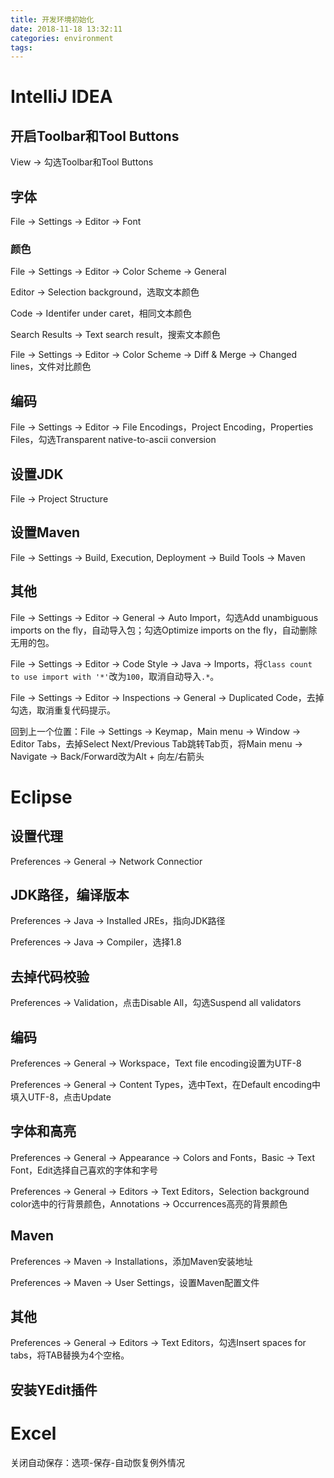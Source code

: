 ```yaml
---
title: 开发环境初始化
date: 2018-11-18 13:32:11
categories: environment
tags:
---
```


# IntelliJ IDEA

## 开启Toolbar和Tool Buttons

View -> 勾选Toolbar和Tool Buttons


## 字体

File -> Settings -> Editor -> Font


### 颜色

File -> Settings -> Editor -> Color Scheme -> General

Editor -> Selection background，选取文本颜色

Code -> Identifer under caret，相同文本颜色

Search Results -> Text search result，搜索文本颜色

File -> Settings -> Editor -> Color Scheme -> Diff & Merge -> Changed lines，文件对比颜色


## 编码

File -> Settings -> Editor -> File Encodings，Project Encoding，Properties Files，勾选Transparent native-to-ascii conversion


## 设置JDK

File -> Project Structure


## 设置Maven

File -> Settings -> Build, Execution, Deployment -> Build Tools -> Maven


## 其他

File -> Settings -> Editor -> General -> Auto Import，勾选Add unambiguous imports on the fly，自动导入包；勾选Optimize imports on the fly，自动删除无用的包。

File -> Settings -> Editor -> Code Style -> Java -> Imports，将`Class count to use import with '*'`改为`100`，取消自动导入`.*`。

File -> Settings -> Editor -> Inspections -> General -> Duplicated Code，去掉勾选，取消重复代码提示。

回到上一个位置：File -> Settings -> Keymap，Main menu -> Window -> Editor Tabs，去掉Select Next/Previous Tab跳转Tab页，将Main menu -> Navigate -> Back/Forward改为Alt + 向左/右箭头


# Eclipse

## 设置代理

Preferences -> General -> Network Connectior


##  JDK路径，编译版本

Preferences -> Java -> Installed JREs，指向JDK路径

Preferences -> Java -> Compiler，选择1.8


## 去掉代码校验

Preferences -> Validation，点击Disable All，勾选Suspend all validators


## 编码

Preferences -> General -> Workspace，Text file encoding设置为UTF-8

Preferences -> General -> Content Types，选中Text，在Default encoding中填入UTF-8，点击Update


## 字体和高亮

Preferences -> General -> Appearance -> Colors and Fonts，Basic -> Text Font，Edit选择自己喜欢的字体和字号

Preferences -> General -> Editors -> Text Editors，Selection background color选中的行背景颜色，Annotations -> Occurrences高亮的背景颜色


## Maven

Preferences -> Maven -> Installations，添加Maven安装地址

Preferences -> Maven -> User Settings，设置Maven配置文件


## 其他

Preferences -> General -> Editors -> Text Editors，勾选Insert spaces for tabs，将TAB替换为4个空格。


## 安装YEdit插件


# Excel

关闭自动保存：选项-保存-自动恢复例外情况
